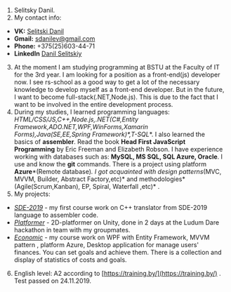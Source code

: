 1. Selitsky Danil.
2. My сontact info: 
  * **VK:** [Selitski Danil](https://vk.com/id228950192)
  * **Gmail:** [sdanilev@gmail.com](https://mailto:sdanilev@gmail.com)
  * **Phone:** +375(25)603-44-71
  * **LinkedIn** [Danil Selitskiy](https://www.linkedin.com/in/danil-selitskiy-1b65141b3)
3. At the moment I am studying programming at BSTU at the Faculty of IT for the 3rd year.
I am looking for a position as a front-end(js) developer now.
I see rs-school as a good way to get a lot of the necessary knowledge to develop myself as a front-end developer.
But in the future, I want to become full-stack(.NET,Node.js).
This is due to the fact that I want to be involved in the entire development process.
4. During my studies, I learned programming languages: **HTML/CSS/JS,C++,Node.js,.NET*(C#,Entity Framework,ADO.NET,WPF,WinForms,Xamarin Forms)*,Java*(SE,EE,Spring Framework)*,T-SQL**.
I also learned the basics of **assembler**.
Read the book **Head First JavaScript Programming** by Eric Freeman and Elizabeth Robson.
I have experience working with databases such as: **MySQL, MS SQL, SQL Azure, Oracle**.
I use and know the **git** commands.
There is a project using platform **Azure***(Remote database)*.
I got acquainted with design patterns*(MVC, MVVM, Builder, Abstract Factory,etc)* and methodologies*(Agile(Scrum,Kanban), EP, Spiral, Waterfall ,etc)* .
5. My projects: 
 - *[SDE-2019](https://github.com/SelDanilEv/CompilNew)* - my first course work on C++ translator from SDE-2019 language to assembler code.
 - *[Platformer](https://github.com/SelDanilEv/platformer)* - 2D-platformer on Unity, done in 2 days at the Ludum Dare hackathon in team with my groupmates.
 - *[Economic](https://github.com/SelDanilEv/Economic)* - my course work on WPF with Entity Framework, MVVM pattern , platform Azure, Desktop application for manage users' finances. You can set goals and achieve them. There is a collection and display of statistics of costs and goals.
6. English level: A2 according to [https://training.by/](https://training.by/) . Test passed on 24.11.2019.